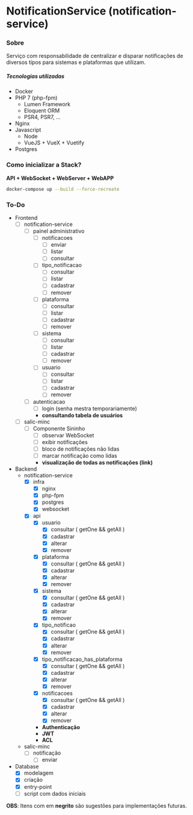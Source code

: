 # NotificationService (notification-service)

### Sobre

Serviço com responsabilidade de centralizar e disparar notificações de diversos tipos para sistemas e plataformas que utilizam.

##### Tecnologias utilizadas

- Docker
- PHP 7 (php-fpm)
    - Lumen Framework
    - Eloquent ORM
    - PSR4, PSR7, ...
- Nginx
- Javascript
    - Node
    - VueJS + VueX + Vuetify
- Postgres

### Como inicializar a Stack?

**API + WebSocket + WebServer + WebAPP**
```sh
docker-compose up --build --force-recreate
```

### To-Do
- Frontend
    - [ ] notification-service
        - [ ] painel administrativo
            - [ ] notificacoes
                - [ ] enviar
                - [ ] listar
                - [ ] consultar
            - [ ] tipo_notificacao
                - [ ] consultar
                - [ ] listar
                - [ ] cadastrar
                - [ ] remover
            - [ ] plataforma
                - [ ] consultar
                - [ ] listar
                - [ ] cadastrar
                - [ ] remover
            - [ ] sistema
                - [ ] consultar
                - [ ] listar
                - [ ] cadastrar
                - [ ] remover
            - [ ] usuario
                - [ ] consultar
                - [ ] listar
                - [ ] cadastrar
                - [ ] remover
        - [ ] autenticacao
            - [ ] login (senha mestra temporariamente)
            * **consultando tabela de usuários**
    - [ ] salic-minc
        - [ ] Componente Sininho
            - [ ] observar WebSocket
            - [ ] exibir notificações
            - [ ] bloco de notificações não lidas
            - [ ] marcar notificação como lidas
            * **visualização de todas as notificações (link)**
- Backend
    - notification-service
        - [x] infra
            - [x] nginx
            - [x] php-fpm
            - [x] postgres
            - [x] websocket
        - [x] api
            - [x] usuario
                - [x] consultar ( getOne && getAll )
                - [x] cadastrar
                - [x] alterar
                - [x] remover
            - [x] plataforma
                - [x] consultar ( getOne && getAll )
                - [x] cadastrar
                - [x] alterar
                - [x] remover
            - [x] sistema
                - [x] consultar ( getOne && getAll )
                - [x] cadastrar
                - [x] alterar
                - [x] remover
            - [x] tipo_notificao
                - [x] consultar ( getOne && getAll )
                - [x] cadastrar
                - [x] alterar
                - [x] remover
            - [x] tipo_notificacao_has_plataforma
                - [x] consultar ( getOne && getAll )
                - [x] cadastrar
                - [x] alterar
                - [x] remover
            - [x] notificacoes
                - [x] consultar ( getOne && getAll )
                - [x] cadastrar
                - [x] alterar
                - [x] remover
            * **Authenticação**
            * **JWT**
            * **ACL**
    - salic-minc
        - [ ] notificação
            - [ ] enviar
- Database
    - [x] modelagem
    - [x] criação
    - [x] entry-point
    - [ ] script com dados iniciais 

**OBS**: Itens com em **negrito** são sugestões para implementações futuras. 

